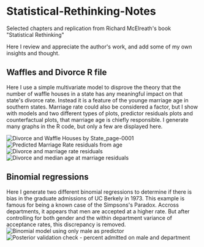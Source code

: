 # Statistical-Rethinking-Notes
Selected chapters and replication from Richard McElreath's book "Statistical Rethinking"

Here I review and appreciate the author's work, and add some of my own insights and thought.


## Waffles and Divorce R file 
Here I use a simple multivariate model to disprove the theory that the number of waffle houses in a state has any meaningful impact on that state's divorce rate. Instead it is a feature of the younge marriage age in southern states. Marriage rate could also be considered a factor, but I show with models and two different types of plots, predictor residuals plots and counterfactual plots, that marriage age is chiefly responsible. I generate many graphs in the R code, but only a few are displayed here.

![Divorce and Waffle Houses by State_page-0001](https://user-images.githubusercontent.com/77739272/191348386-2d8e75d6-ff50-4103-b355-ff1a30b13e15.jpg)
![Predicted Marriage Rate residuals from age](https://user-images.githubusercontent.com/77739272/191355203-1f37a0a1-7623-400c-95a7-df2b1379ec85.png)
![Divorce and marriage rate residuals](https://user-images.githubusercontent.com/77739272/191352276-f168b156-cf82-4403-9f3b-da419cbc2a43.png)
![Divorce and median age at marriage residuals](https://user-images.githubusercontent.com/77739272/191352308-fc69984b-735e-4638-905a-5cefb5e56534.png)

## Binomial regressions
Here I generate two different binomial regressions to determine if there is bias in the graduate admissions of UC Berkely in 1973. This example is famous for being a known case of the Simpsons's Paradox. Accross departments, it appears that men are accepted at a higher rate. But after controlling for both gender and the within department variance of acceptance rates, this discrepancy is removed.
![Binomial model using only male as predictor](https://user-images.githubusercontent.com/77739272/191349070-e09e62c2-f4ed-418b-ac2a-21091d6ad593.png)
![Posterior validation check - percent admitted on male and department](https://user-images.githubusercontent.com/77739272/191347994-c0f9db28-f480-4333-aac7-2698fdf91cb0.png)
